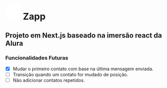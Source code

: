 # ![icon](./.github/readme-images/zap.png) Zapp

## Projeto em Next.js baseado na imersão react da Alura

### Funcionalidades Futuras

- [x] Mudar o primeiro contato com base na última mensagem enviada.
- [ ] Transição quando um contato for mudado de posição.
- [ ] Não adicionar contatos repetidos.
